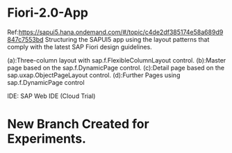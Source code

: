 # Fiori-2.0-App

Ref:https://sapui5.hana.ondemand.com/#/topic/c4de2df385174e58a689d9847c7553bd
Structuring the SAPUI5 app using the layout patterns that comply with the latest SAP Fiori design guidelines.

(a):Three-column layout with sap.f.FlexibleColumnLayout control.
(b):Master page based on the sap.f.DynamicPage control.
(c):Detail page based on the sap.uxap.ObjectPageLayout control.
(d):Further Pages using sap.f.DynamicPage control


IDE: SAP Web IDE (Cloud Trial)

# New Branch Created for Experiments.
